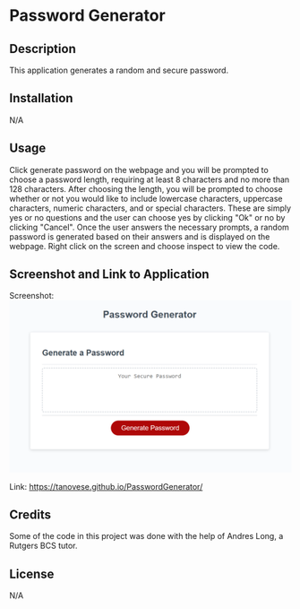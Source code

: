 # Password Generator

## Description

This application generates a random and secure password.

## Installation

N/A

## Usage

Click generate password on the webpage and you will be prompted to choose a password length, requiring at least 8 characters and no more than 128 characters. After choosing the length, you will be prompted to choose whether or not you would like to include lowercase characters, uppercase characters, numeric characters, and or special characters. These are simply yes or no questions and the user can choose yes by clicking "Ok" or no by clicking "Cancel". Once the user answers the necessary prompts, a random password is generated based on their answers and is displayed on the webpage. Right click on the screen and choose inspect to view the code.

## Screenshot and Link to Application

Screenshot: ![Screenshot of the Password Generator Webpage](./images/Screenshot%202023-05-03%20180638.png)

Link: https://tanovese.github.io/PasswordGenerator/

## Credits

Some of the code in this project was done with the help of Andres Long, a Rutgers BCS tutor.

## License

N/A